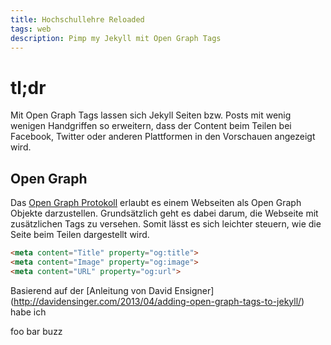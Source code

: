 ```yaml
---
title: Hochschullehre Reloaded
tags: web 
description: Pimp my Jekyll mit Open Graph Tags 
---
```


# tl;dr 

Mit  Open Graph Tags lassen sich Jekyll Seiten bzw. Posts mit wenig wenigen Handgriffen so erweitern, dass der Content beim Teilen bei Facebook, Twitter oder anderen Plattformen in den Vorschauen angezeigt wird. 

## Open Graph 

Das [Open Graph Protokoll](https://ogp.me/) erlaubt es einem Webseiten als Open Graph Objekte darzustellen. Grundsätzlich geht es dabei darum, die Webseite mit zusätzlichen Tags zu versehen. Somit lässt es sich leichter steuern, wie die Seite beim Teilen dargestellt wird. 

```html
<meta content="Title" property="og:title">
<meta content="Image" property="og:image">
<meta content="URL" property="og:url">
```

Basierend auf der [Anleitung von David Ensigner] (http://davidensinger.com/2013/04/adding-open-graph-tags-to-jekyll/) habe ich 


foo bar buzz 
